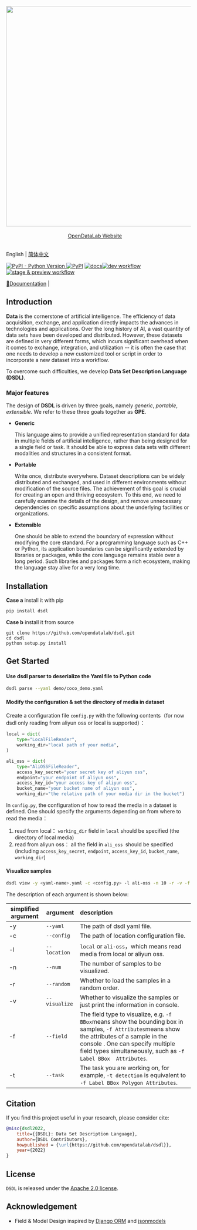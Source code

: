 <div align="center">
  <img src="https://raw.githubusercontent.com/opendatalab/dsdl-sdk/2ae5264a7ce1ae6116720478f8fa9e59556bed41/resources/opendatalab.svg" width="600"/>
  <div>&nbsp;</div>
  <div align="center">
    <a href="https://opendatalab.com/"> OpenDataLab Website</a>
    &nbsp;&nbsp;&nbsp;&nbsp;
  </div>
  <div>&nbsp;</div>
</div>

English | [简体中文](README_zh-CN.md)

[![PyPI - Python Version](https://img.shields.io/pypi/pyversions/odl-cli) ](https://pypi.org/project/odl-cli/)[![PyPI](https://img.shields.io/pypi/v/odl-cli)](https://pypi.org/project/odl-cli/) [![docs](https://img.shields.io/badge/docs-latest-blue)](https://github.com/opendatalab/dsdl-sdk/tree/dev-cli/docs)[![dev workflow](https://github.com/opendatalab/dsdl-sdk/actions/workflows/dev.yml/badge.svg?branch=dev)](https://github.com/opendatalab/dsdl-sdk/actions/workflows/dev.yml)[![stage & preview workflow](https://github.com/opendatalab/dsdl-sdk/actions/workflows/preview.yml/badge.svg?branch=dev)](https://github.com/opendatalab/dsdl-sdk/actions/workflows/preview.yml)

[📘Documentation](https://github.com/opendatalab/dsdl-sdk/tree/dev-cli/docs) |

## Introduction

**Data** is the cornerstone of artificial intelligence. The efficiency of data acquisition, exchange, and application directly impacts the advances in technologies and applications. Over the long history of AI, a vast quantity of data sets have been developed and distributed. However, these datasets are defined in very different forms, which incurs significant overhead when it comes to exchange, integration, and utilization -- it is often the case that one needs to develop a new customized tool or script in order to incorporate a new dataset into a workflow.

To overcome such difficulties, we develop **Data Set Description Language (DSDL)**.

### Major features

The design of **DSDL** is driven by three goals, namely *generic*, *portable*, *extensible*. We refer to these three goals together as **GPE**.

* **Generic**

  This language aims to provide a unified representation standard for data in multiple fields of artificial intelligence, rather than being designed for a single field or task. It should be able to express data sets with different modalities and structures in a consistent format.

* **Portable**

  Write once, distribute everywhere. Dataset descriptions can be widely distributed and exchanged, and used in different environments without modification of the source files. The achievement of this goal is crucial for creating an open and thriving ecosystem. To this end, we need to carefully examine the details of the design, and remove unnecessary dependencies on specific assumptions about the underlying facilities or organizations.

* **Extensible**

  One should be able to extend the boundary of expression without modifying the core standard. For a programming language such as C++ or Python, its application boundaries can be significantly extended by libraries or packages, while the core language remains stable over a long period. Such libraries and packages form a rich ecosystem, making the language stay alive for a very long time.

## Installation

**Case a** install it with pip

```bash
pip install dsdl
```

**Case b** install it from source

```shell
git clone https://github.com/opendatalab/dsdl.git
cd dsdl
python setup.py install
```

## Get Started

#### Use dsdl parser to deserialize the Yaml file to Python code
```bash
dsdl parse --yaml demo/coco_demo.yaml
```

#### Modify the configuration & set the directory of media in dataset

Create a configuration file `config.py` with the following contents（for now dsdl only reading from aliyun oss or local is supported）：

```python
local = dict(
    type="LocalFileReader",
    working_dir="local path of your media",
)

ali_oss = dict(
    type="AliOSSFileReader",
    access_key_secret="your secret key of aliyun oss",
    endpoint="your endpoint of aliyun oss",
    access_key_id="your access key of aliyun oss",
    bucket_name="your bucket name of aliyun oss",
    working_dir="the relative path of your media dir in the bucket")
```

 In `config.py`, the configuration of how to read the media in a dataset is defined. One should specify the arguments depending on from where to read the media：  

1. read from local： `working_dir` field in `local` should be specified (the directory of local media)    
2. read from aliyun oss： all the field in `ali_oss `should be specified (including `access_key_secret`, `endpoint`, `access_key_id`, `bucket_name`, `working_dir`)  

#### Visualize samples

   ```bash
   dsdl view -y <yaml-name>.yaml -c <config.py> -l ali-oss -n 10 -r -v -f Label BBox Attributes
   ```

The description of each argument is shown below:  

| simplified  argument | argument      | description                                                                                                                                                                                                                                        |
| -------------------- | ------------- | :------------------------------------------------------------------------------------------------------------------------------------------------------------------------------------------------------------------------------------------------- |
| -y                   | `--yaml`      | The path of dsdl yaml file.                                                                                                                                                                                                                        |
| -c                   | `--config`    | The path of  location configuration file.                                                                                                                                                                                                          |
| -l                   | `--location`  | `local` or `ali-oss`，which means read media from local or aliyun oss.                                                                                                                                                                             |
| -n                   | `--num`       | The number of samples to be visualized.                                                                                                                                                                                                            |
| -r                   | `--random`    | Whether to load the samples in a random order.                                                                                                                                                                                                     |
| -v                   | `--visualize` | Whether to visualize the samples or just print the information in console.                                                                                                                                                                         |
| -f                   | `--field`     | The field type to visualize, e.g. `-f BBox`means show the bounding box in samples, `-f Attributes`means show the attributes of a sample in the console . One can specify multiple field types simultaneously, such as `-f Label BBox  Attributes`. |
| -t                   | `--task`      | The task you are working on, for example, `-t detection` is equivalent to `-f Label BBox Polygon Attributes`.                                                                                                                                      |

## Citation

If you find this project useful in your research, please consider cite:

```bibtex
@misc{dsdl2022,
    title={{DSDL}: Data Set Description Language},
    author={DSDL Contributors},
    howpublished = {\url{https://github.com/opendatalab/dsdl}},
    year={2022}
}
```

## License

`DSDL` is released under the [Apache 2.0 license](LICENSE).

## Acknowledgement

* Field & Model Design inspired by [Django ORM](https://www.djangoproject.com/) and [jsonmodels](https://github.com/jazzband/jsonmodels)

